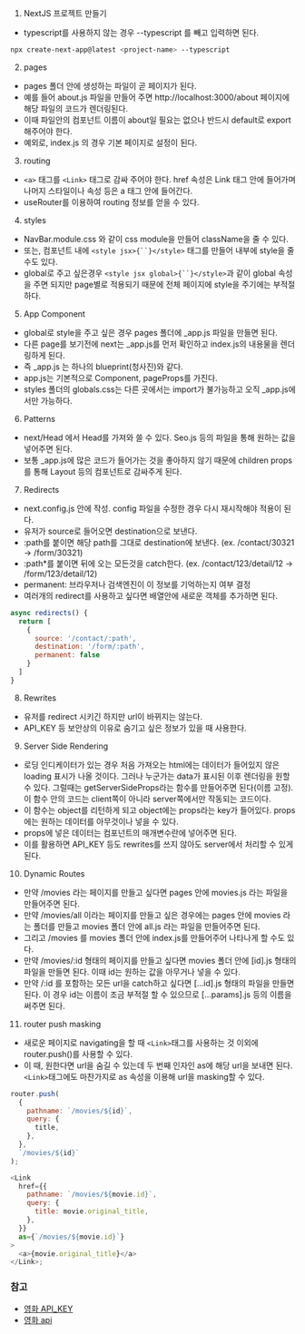 1. NextJS 프로젝트 만들기

- typescript를 사용하지 않는 경우 --typescript 를 빼고 입력하면 된다.

```bash
npx create-next-app@latest <project-name> --typescript
```

2. pages

- pages 폴더 안에 생성하는 파일이 곧 페이지가 된다.
- 예를 들어 about.js 파일을 만들어 주면 http://localhost:3000/about 페이지에 해당 파일의 코드가 렌더링된다.
- 이때 파일안의 컴포넌트 이름이 about일 필요는 없으나 반드시 default로 export 해주어야 한다.
- 예외로, index.js 의 경우 기본 페이지로 설정이 된다.

3. routing

- `<a>` 태그를 `<Link>` 태그로 감싸 주어야 한다. href 속성은 Link 태그 안에 들어가며 나머지 스타일이나 속성 등은 a 태그 안에 들어간다.
- useRouter를 이용하여 routing 정보를 얻을 수 있다.

4. styles

- NavBar.module.css 와 같이 css module을 만들어 className을 줄 수 있다.
- 또는, 컴포넌트 내에 ` <style jsx>{``}</style> ` 태그를 만들어 내부에 style을 줄 수도 있다.
- global로 주고 싶은경우 ` <style jsx global>{``}</style> `과 같이 global 속성을 주면 되지만 page별로 적용되기 때문에 전체 페이지에 style을 주기에는 부적절하다.

5. App Component

- global로 style을 주고 싶은 경우 pages 폴더에 \_app.js 파일을 만들면 된다.
- 다른 page를 보기전에 next는 \_app.js를 먼저 확인하고 index.js의 내용물을 렌더링하게 된다.
- 즉 \_app.js 는 하나의 blueprint(청사진)와 같다.
- app.js는 기본적으로 Component, pageProps를 가진다.
- styles 폴더의 globals.css는 다른 곳에서는 import가 불가능하고 오직 \_app.js에서만 가능하다.

6. Patterns

- next/Head 에서 Head를 가져와 쓸 수 있다. Seo.js 등의 파일을 통해 원하는 값을 넣어주면 된다.
- 보통 \_app.js에 많은 코드가 들어가는 것을 좋아하지 않기 때문에 children props를 통해 Layout 등의 컴포넌트로 감싸주게 된다.

7. Redirects

- next.config.js 안에 작성. config 파일을 수정한 경우 다시 재시작해야 적용이 된다.
- 유저가 source로 들어오면 destination으로 보낸다.
- :path를 붙이면 해당 path를 그대로 destination에 보낸다. (ex. /contact/30321 -> /form/30321)
- :path\*를 붙이면 뒤에 오는 모든것을 catch한다. (ex. /contact/123/detail/12 -> /form/123/detail/12)
- permanent: 브라우저나 검색엔진이 이 정보를 기억하는지 여부 결정
- 여러개의 redirect를 사용하고 싶다면 배열안에 새로운 객체를 추가하면 된다.

```js
async redirects() {
  return [
    {
      source: '/contact/:path',
      destination: '/form/:path',
      permanent: false
    }
  ]
}
```

8. Rewrites

- 유저를 redirect 시키긴 하지만 url이 바뀌지는 않는다.
- API_KEY 등 보안상의 이유로 숨기고 싶은 정보가 있을 때 사용한다.

9. Server Side Rendering

- 로딩 인디케이터가 있는 경우 처음 가져오는 html에는 데이터가 들어있지 않은 loading 표시가 나올 것이다. 그러나 누군가는 data가 표시된 이후 렌더링을 원할 수 있다. 그럴때는 getServerSideProps라는 함수를 만들어주면 된다(이름 고정). 이 함수 안의 코드는 client쪽이 아니라 server쪽에서만 작동되는 코드이다.
- 이 함수는 object를 리턴하게 되고 object에는 props라는 key가 들어있다. props에는 원하는 데이터를 아무것이나 넣을 수 있다.
- props에 넣은 데이터는 컴포넌트의 매개변수란에 넣어주면 된다.
- 이를 활용하면 API_KEY 등도 rewrites를 쓰지 않아도 server에서 처리할 수 있게 된다.

10. Dynamic Routes

- 만약 /movies 라는 페이지를 만들고 싶다면 pages 안에 movies.js 라는 파일을 만들어주면 된다.
- 만약 /movies/all 이라는 페이지를 만들고 싶은 경우에는 pages 안에 movies 라는 폴더를 만들고 movies 폴더 안에 all.js 라는 파일을 만들어주면 된다.
- 그리고 /movies 를 movies 폴더 안에 index.js를 만들어주어 나타나게 할 수도 있다.
- 만약 /movies/:id 형태의 페이지를 만들고 싶다면 movies 폴더 안에 [id].js 형태의 파일을 만들면 된다. 이때 id는 원하는 값을 아무거나 넣을 수 있다.
- 만약 /:id 를 포함하는 모든 url을 catch하고 싶다면 [...id].js 형태의 파일을 만들면 된다. 이 경우 id는 이름이 조금 부적절 할 수 있으므로 [...params].js 등의 이름을 써주면 된다.

11. router push masking

- 새로운 페이지로 navigating을 할 때 `<Link>`태그를 사용하는 것 이외에 router.push()를 사용할 수 있다.
- 이 때, 원한다면 url을 숨길 수 있는데 두 번째 인자인 as에 해당 url을 보내면 된다. `<Link>`태그에도 마찬가지로 as 속성을 이용해 url을 masking할 수 있다.

```js
router.push(
  {
    pathname: `/movies/${id}`,
    query: {
      title,
    },
  },
  `/movies/${id}`
);

<Link
  href={{
    pathname: `/movies/${movie.id}`,
    query: {
      title: movie.original_title,
    },
  }}
  as={`/movies/${movie.id}`}
>
  <a>{movie.original_title}</a>
</Link>;
```

### 참고

- [영화 API_KEY](https://www.themoviedb.org/)
- [영화 api](https://developers.themoviedb.org/3/getting-started/introduction)
